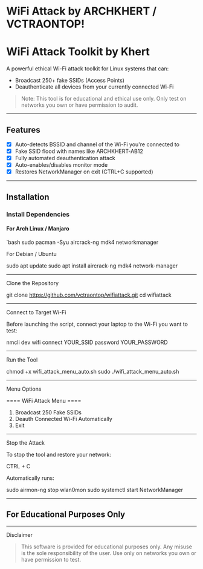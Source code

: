 # WiFi Attack by ARCHKHERT / VCTRAONTOP!

# WiFi Attack Toolkit by Khert

A powerful ethical Wi-Fi attack toolkit for Linux systems that can:
- Broadcast 250+ fake SSIDs (Access Points)
- Deauthenticate all devices from your currently connected Wi-Fi

> Note: This tool is for educational and ethical use only. Only test on networks you own or have permission to audit.

---

## Features

- [x] Auto-detects BSSID and channel of the Wi-Fi you're connected to  
- [x] Fake SSID flood with names like ARCHKHERT-AB12  
- [x] Fully automated deauthentication attack  
- [x] Auto-enables/disables monitor mode  
- [x] Restores NetworkManager on exit (CTRL+C supported)  

---

## Installation

### Install Dependencies

#### For Arch Linux / Manjaro
`bash
sudo pacman -Syu aircrack-ng mdk4 networkmanager

For Debian / Ubuntu

sudo apt update
sudo apt install aircrack-ng mdk4 network-manager


---

Clone the Repository

git clone https://github.com/vctraontop/wifiattack.git
cd wifiattack





---

Connect to Target Wi-Fi

Before launching the script, connect your laptop to the Wi-Fi you want to test:

nmcli dev wifi connect YOUR_SSID password YOUR_PASSWORD


---

Run the Tool

chmod +x wifi_attack_menu_auto.sh
sudo ./wifi_attack_menu_auto.sh


---

Menu Options

==== WiFi Attack Menu ====
1. Broadcast 250 Fake SSIDs
2. Deauth Connected Wi-Fi Automatically
3. Exit


---

Stop the Attack

To stop the tool and restore your network:

CTRL + C

Automatically runs:

sudo airmon-ng stop wlan0mon
sudo systemctl start NetworkManager


---

## For Educational Purposes Only


---

Disclaimer

> This software is provided for educational purposes only. Any misuse is the sole responsibility of the user. Use only on networks you own or have permission to test.
